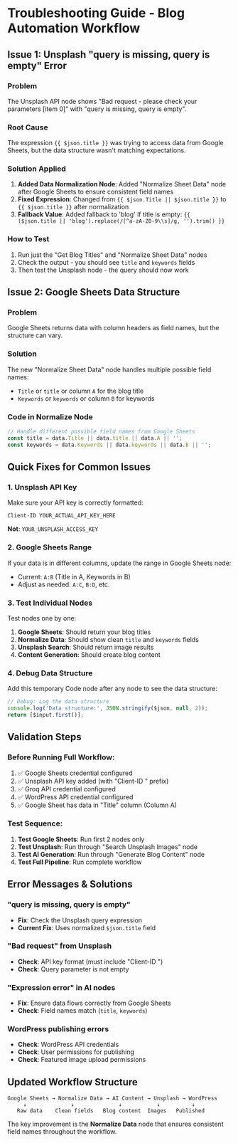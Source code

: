 # Troubleshooting Guide - Blog Automation Workflow

## Issue 1: Unsplash "query is missing, query is empty" Error

### Problem
The Unsplash API node shows "Bad request - please check your parameters [item 0]" with "query is missing, query is empty".

### Root Cause
The expression `{{ $json.title }}` was trying to access data from Google Sheets, but the data structure wasn't matching expectations.

### Solution Applied
1. **Added Data Normalization Node**: Added "Normalize Sheet Data" node after Google Sheets to ensure consistent field names
2. **Fixed Expression**: Changed from `{{ $json.Title || $json.title }}` to `{{ $json.title }}` after normalization
3. **Fallback Value**: Added fallback to 'blog' if title is empty: `{{ ($json.title || 'blog').replace(/[^a-zA-Z0-9\\s]/g, '').trim() }}`

### How to Test
1. Run just the "Get Blog Titles" and "Normalize Sheet Data" nodes
2. Check the output - you should see `title` and `keywords` fields
3. Then test the Unsplash node - the query should now work

## Issue 2: Google Sheets Data Structure

### Problem
Google Sheets returns data with column headers as field names, but the structure can vary.

### Solution
The new "Normalize Sheet Data" node handles multiple possible field names:
- `Title` or `title` or column `A` for the blog title
- `Keywords` or `keywords` or column `B` for keywords

### Code in Normalize Node
```javascript
// Handle different possible field names from Google Sheets
const title = data.Title || data.title || data.A || '';
const keywords = data.Keywords || data.keywords || data.B || '';
```

## Quick Fixes for Common Issues

### 1. Unsplash API Key
Make sure your API key is correctly formatted:
```
Client-ID YOUR_ACTUAL_API_KEY_HERE
```
**Not**: `YOUR_UNSPLASH_ACCESS_KEY`

### 2. Google Sheets Range
If your data is in different columns, update the range in Google Sheets node:
- Current: `A:B` (Title in A, Keywords in B)
- Adjust as needed: `A:C`, `B:D`, etc.

### 3. Test Individual Nodes
Test nodes one by one:
1. **Google Sheets**: Should return your blog titles
2. **Normalize Data**: Should show clean `title` and `keywords` fields
3. **Unsplash Search**: Should return image results
4. **Content Generation**: Should create blog content

### 4. Debug Data Structure
Add this temporary Code node after any node to see the data structure:
```javascript
// Debug: Log the data structure
console.log('Data structure:', JSON.stringify($json, null, 2));
return [$input.first()];
```

## Validation Steps

### Before Running Full Workflow:
1. ✅ Google Sheets credential configured
2. ✅ Unsplash API key added (with "Client-ID " prefix)
3. ✅ Groq API credential configured  
4. ✅ WordPress API credential configured
5. ✅ Google Sheet has data in "Title" column (Column A)

### Test Sequence:
1. **Test Google Sheets**: Run first 2 nodes only
2. **Test Unsplash**: Run through "Search Unsplash Images" node
3. **Test AI Generation**: Run through "Generate Blog Content" node
4. **Test Full Pipeline**: Run complete workflow

## Error Messages & Solutions

### "query is missing, query is empty"
- **Fix**: Check the Unsplash query expression
- **Current Fix**: Uses normalized `$json.title` field

### "Bad request" from Unsplash
- **Check**: API key format (must include "Client-ID ")
- **Check**: Query parameter is not empty

### "Expression error" in AI nodes
- **Fix**: Ensure data flows correctly from Google Sheets
- **Check**: Field names match (`title`, `keywords`)

### WordPress publishing errors
- **Check**: WordPress API credentials
- **Check**: User permissions for publishing
- **Check**: Featured image upload permissions

## Updated Workflow Structure

```
Google Sheets → Normalize Data → AI Content → Unsplash → WordPress
     ↓              ↓              ↓           ↓          ↓
   Raw data    Clean fields   Blog content  Images   Published
```

The key improvement is the **Normalize Data** node that ensures consistent field names throughout the workflow.